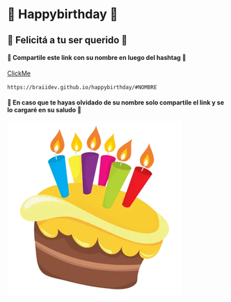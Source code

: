 # 🎂 Happybirthday 🎂

## 🤝 Felicitá a tu ser querido 🤝

#### 🔗 Compartile este link con su nombre en luego del hashtag 🔗

[ClickMe](https://braiidev.github.io/happybirthday)

`https://braiidev.github.io/happybirthday/#NOMBRE`

#### 🤦 En caso que te hayas olvidado de su nombre solo compartile el link y se lo cargaré en su saludo 🤡


![Happy birthday](./torta.webp)